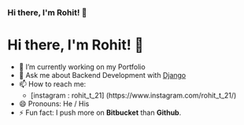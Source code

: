 ### Hi there, I'm Rohit! 👋

<!--
**Rohitupe/Rohitupe** is a ✨ _special_ ✨ repository because its `README.md` (this file) appears on your GitHub profile.

Here are some ideas to get you started:

- 🔭 I’m currently working on ...
- 🌱 I’m currently learning ...
- 👯 I’m looking to collaborate on ...
- 🤔 I’m looking for help with ...
- 💬 Ask me about ...
- 📫 How to reach me: ...
- 😄 Pronouns: ...
- ⚡ Fun fact: ...
-->

<h1>Hi there, I'm Rohit! 👋</h1>

- 🔭 I’m currently working on my Portfolio
- 💬 Ask me about Backend Development with <u>Django</u>
- 📫 How to reach me: 
    <ul>
      <li>[instagram : rohit_t_21] (https://www.instagram.com/rohit_t_21/) </li>
    </ul>
- 😄 Pronouns: He / His
- ⚡ Fun fact: I push more on <b>Bitbucket</b> than <b>Github</b>.
